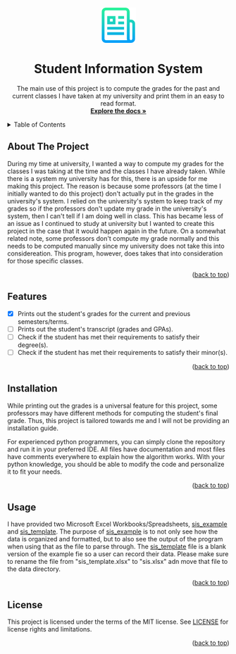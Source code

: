 <!-- PROJECT LOGO -->
<br />
<div align="center">
  <a href="https://github.com/RaylaKurosaki1503/Student_Information_System">
    <img src="images/logo.png" alt="Logo" width="80" height="80">
  </a>

<h1 align="center">Student Information System</h1>

  <p align="center">
    The main use of this project is to compute the grades for the past and current classes I have taken at my university and print them in an easy to read format.
    <br />
    <a href="https://github.com/RaylaKurosaki1503/Student_Information_System"><strong>Explore the docs »</strong></a>
  </p>
</div>


<!-- TABLE OF CONTENTS -->
<details>
	<summary>Table of Contents</summary>
	<ol>
		<li><a href="#about-the-project">About the Project</a></li>
		<li><a href="#features">Features</a></li>
		<li><a href="#installation">Installation</a></li>
		<li><a href="#usage">Usage</a></li>
		<li><a href="#license">License</a></li>
	</ol>
</details>



<!-- ABOUT THE PROJECT -->
## About The Project
During my time at university, I wanted a way to compute my grades for the classes I was taking at the time and the classes I have already taken. While there is a system my university has for this, there is an upside for me making this project. The reason is because some professors (at the time I initially wanted to do this project) don't actually put in the grades in the university's system. I relied on the university's system to keep track of my grades so if the professors don't update my grade in the university's system, then I can't tell if I am doing well in class. This has became less of an issue as I continued to study at university but I wanted to create this project in the case that it would happen again in the future. On a somewhat related note, some professors don't compute my grade normally and this needs to be computed manually since my university does not take this into considereation. This program, however, does takes that into consideration for those specific classes.

<p align="right">(<a href="#top">back to top</a>)</p>



<!-- FEATURES -->
## Features
- [x] Prints out the student's grades for the current and previous semesters/terms.
- [ ] Prints out the student's transcript (grades and GPAs).
- [ ] Check if the student has met their requirements to satisfy their degree(s).
- [ ] Check if the student has met their requirements to satisfy their minor(s).

<p align="right">(<a href="#top">back to top</a>)</p>



<!-- INSTALLATION -->
## Installation
While printing out the grades is a universal feature for this project, some professors may have different methods for computing the student's final grade. Thus, this project is tailored towards me and I will not be providing an installation guide.

For experienced python programmers, you can simply clone the repository and run it in your preferred IDE. All files have documentation and most files have comments everywhere to explain how the algorithm works. With your python knowledge, you should be able to modify the code and personalize it to fit your needs.

<p align="right">(<a href="#top">back to top</a>)</p>



<!-- USAGE EXAMPLES -->
## Usage
I have provided two Microsoft Excel Workbooks/Spreadsheets, [sis_example](src/data/sis_example.xlsx) and [sis_template](src/data/sis_template.xlsx). The purpose of [sis_example](src/data/sis_example.xlsx) is to not only see how the data is organized and formatted, but to also see the output of the program when using that as the file to parse through. The [sis_template](src/data/sis_template.xlsx) file is a blank version of the example fie so a user can record their data. Please make sure to rename the file from "sis_template.xlsx" to "sis.xlsx" adn move that file to the data directory.

<p align="right">(<a href="#top">back to top</a>)</p>



<!-- LICENSE -->
## License
This project is licensed under the terms of the MIT license. See [LICENSE](LICENSE.txt) for license rights and limitations.

<p align="right">(<a href="#top">back to top</a>)</p>
